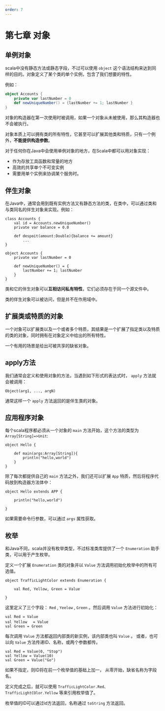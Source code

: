 ```yaml
---
order: 7
---
```


# 第七章 对象

## 单例对象

scala中没有静态方法或静态字段，不过可以使用 `object` 这个语法结构来达到同样的目的。对象定义了某个类的单个实例，包含了我们想要的特性。

例如：

```scala
object Accounts {
    private var lastNumber = 0
    def newUniqueNumber() = {lastNumber += 1; lastNumber }
}
```

对象的构造器在第一次使用时被调用，如果一个对象从未被使用，那么其构造器也不会被执行。

对象本质上可以拥有类的所有特性，它甚至可以扩展其他类和特质，只有一个例外，**不能提供构造参数**。

对于任何你在Java中会使用单例对象的地方，在Scala中都可以用对象实现：

- 作为存放工具函数和常量的地方
- 高效的共享单个不可变实例
- 需要用单个实例来协调某个服务时。

## 伴生对象

在Java中，通常会用到既有实例方法又有静态方法的类，在类中，可以通过类和与类同名的伴生对象来实现。例如：

```
class Accounts {
    val id = Accounts.newUniqueNumber()
    private var balance = 0.0

    def despoit(amount:Double){balance += amount}
        ...
}

object Accounts {
    private var lastNumber = 0

    def newUniqueNumber() = {
        lastNumber += 1; lastNumber
    }
}
```

类和它的伴生对象可以**互相访问私有特性**，它们必须存在于同一个源文件中。

类的伴生对象可以被访问，但是并不在作用域中。

## 扩展类或特质的对象

一个对象可以扩展类以及一个或者多个特质，其结果是一个扩展了指定类以及特质的类的对象，同时拥有在对象定义中给出的所有特性。

一个有用的场景是给出可被共享的缺省对象。

## apply方法

我们通常会定义和使用对象的方法，当遇到如下形式的表达式时， `apply` 方法就会被调用：

```
Object(arg1, ..., argN)
```

通常这样一个 `apply` 方法返回的是伴生类的对象。

## 应用程序对象

每个scala程序都必须从一个对象的 `main` 方法开始，这个方法的类型为 `Array[String]=>Unit`:

```
object Hello {

    def main(args:Array[String]){
        println("hello,world")
    }
}
```

除了每次都提供自己的 `main` 方法之外，我们还可以扩展 `App` 特质，然后将程序代码放到构造器方法体中：

```
object Hello extends APP {

    println("hello,world")

}
```

如果需要命令行参数，可以通过 `args` 属性获取。

## 枚举

和Java不同，scala并没有枚举类型，不过标准类库提供了一个 `Enumeration` 助手类，可以用于产生枚举。

定义一个扩展 `Enumeration` 类的对象并以 `Value` 方法调用初始化枚举中的所有可选值。

```
object TrafficLightColor extends Enumeration {

    val Red, Yellow, Green = Value

}
```

这里定义了三个字段： `Red` , `Yeelow` , `Green` 。然后调用 `Value` 方法进行初始化：

```
val Red = Value
val Yellow 　= Value
val Green = Green
```

每次调用 `Value` 方法都返回内部类的新实例，该内部类也叫 `Value` 。 或者，也可以向 `Value` 方法传递ID、名称，或两个参数都传。

```
val Red = Value(0, "Stop")
val Yellow = Value(10)
val Green = Value("Go")
```

如果不指定，则ID将在前一个枚举值的基础上加一， 从零开始，缺省名称为字段名。

定义完成之后，就可以使用 `TrafficLightColor.Red、TrafficLightCOlor.Yellow` 等来引用枚举值了。

枚举值的ID可以通过id方法返回，名称通过 `toString` 方法返回。